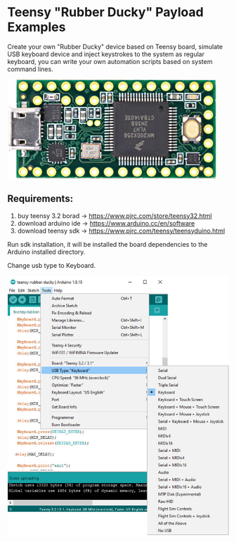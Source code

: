 # Teensy "Rubber Ducky" Payload Examples
Create your own "Rubber Ducky" device based on Teensy board, simulate USB keyboard device and inject keystrokes to the system as regular keyboard, you can write your own automation scripts based on system command lines.

![alt text](https://raw.githubusercontent.com/proxytype/teensy-rubber-ducky/main/teensy32.jpg)

## Requirements:
1. buy teensy 3.2 borad -> https://www.pjrc.com/store/teensy32.html
2. download arduino ide -> https://www.arduino.cc/en/software
3. download teensy sdk -> https://www.pjrc.com/teensy/teensyduino.html

Run sdk installation, it will be installed the board dependencies to the Arduino installed directory.

Change usb type to Keyboard. <br> <br>
![alt text](https://raw.githubusercontent.com/proxytype/teensy-rubber-ducky/main/keyborad.jpg)

